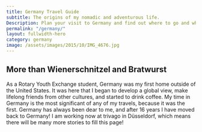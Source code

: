 ```yaml
---
title: Germany Travel Guide
subtitle: The origins of my nomadic and adventurous life.
Description: Plan your visit to Germany and find out where to go and what to do in Germany. Read about itineraries, activities, places to stay and travel essentials...
permalink: "/germany/"
layout: fullwidth-hero
category: germany
image: /assets/images/2015/10/IMG_4676.jpg
---
```


## More than Wienerschnitzel and Bratwurst

As a Rotary Youth Exchange student, Germany was my first home outside of the United States. It was here that I began to develop a global view, make lifelong friends from other cultures, and started to drink coffee. My time in Germany is the most significant of any of my travels, because it was the first. Germany has always been dear to me, and after 16 years I have moved back to Germany! I am working now at trivago in Düsseldorf, which means there will be many more stories to fill this page!
